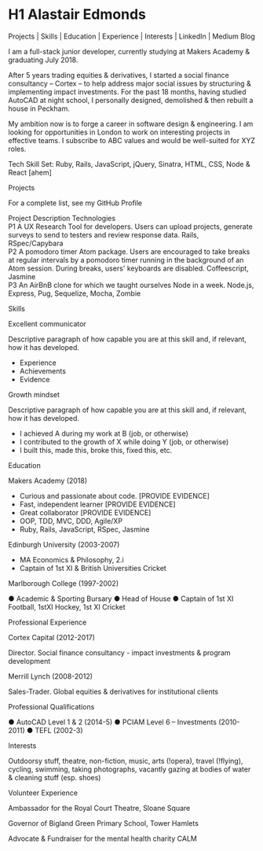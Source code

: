 # H1 Alastair Edmonds

Projects | Skills | Education | Experience | Interests | LinkedIn | Medium Blog 

I am a full-stack junior developer, currently studying at Makers Academy & graduating July 2018. 

After 5 years trading equities & derivatives, I started a social finance consultancy – Cortex – to help address major social issues by structuring & implementing impact investments.  For the past 18 months, having studied AutoCAD at night school, I personally designed, demolished & then rebuilt a house in Peckham.  

My ambition now is to forge a career in software design & engineering.  I am looking for opportunities in London to work on interesting projects in effective teams.  I subscribe to ABC values and would be well-suited for XYZ roles.

Tech Skill Set: Ruby, Rails, JavaScript, jQuery, Sinatra, HTML, CSS, Node & React [ahem]



Projects

For a complete list, see my GitHub Profile 

  Project	Description                             	Technologies                            
  P1     	A UX Research Tool for developers. Users can upload projects, generate surveys to send to testers and review response data.	Rails, RSpec/Capybara                   
  P2     	A pomodoro timer Atom package. Users are encouraged to take breaks at regular intervals by a pomodoro timer running in the background of an Atom session. During breaks, users' keyboards are disabled.	Coffeescript, Jasmine                   
  P3     	An AirBnB clone for which we taught ourselves Node in a week.	Node.js, Express, Pug, Sequelize, Mocha, Zombie



Skills

Excellent communicator

Descriptive paragraph of how capable you are at this skill and, if relevant, how it has developed.

- Experience
- Achievements
- Evidence

Growth mindset

Descriptive paragraph of how capable you are at this skill and, if relevant, how it has developed.

- I achieved A during my work at B (job, or otherwise)
- I contributed to the growth of X while doing Y (job, or otherwise)
- I built this, made this, broke this, fixed this, etc.
  

Education

Makers Academy (2018)

- Curious and passionate about code. [PROVIDE EVIDENCE]
- Fast, independent learner [PROVIDE EVIDENCE]
- Great collaborator [PROVIDE EVIDENCE]
- OOP, TDD, MVC, DDD, Agile/XP
- Ruby, Rails, JavaScript, RSpec, Jasmine

Edinburgh University (2003-2007)

- MA Economics & Philosophy, 2.i
- Captain of 1st XI & British Universities Cricket

Marlborough College (1997-2002)

● Academic & Sporting Bursary  ● Head of House  ● Captain of 1st XI Football, 1stXI Hockey, 1st XI Cricket



Professional Experience

Cortex Capital (2012-2017)

Director.  Social finance consultancy - impact investments & program development

Merrill Lynch (2008-2012)

Sales-Trader.  Global equities & derivatives for institutional clients



Professional Qualifications

● AutoCAD Level 1 & 2 (2014-5)  ● PCIAM Level 6 – Investments (2010-2011)  ● TEFL (2002-3)

 

Interests

Outdoorsy stuff, theatre, non-fiction, music, arts (!opera), travel (!flying), cycling, swimming, taking photographs, vacantly gazing at bodies of water & cleaning stuff (esp. shoes)

 

Volunteer Experience

Ambassador for the Royal Court Theatre, Sloane Square

Governor of Bigland Green Primary School, Tower Hamlets

Advocate & Fundraiser for the mental health charity CALM
